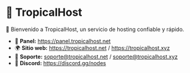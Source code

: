 # 🌴 TropicalHost 
🚀 Bienvenido a TropicalHost, un servicio de hosting confiable y rápido.  

- 📂 **Panel:** https://panel.tropicalhost.net
- 🌍 **Sitio web:** https://tropicalhost.net / https://tropicalhost.xyz
- 📩 **Soporte:** soporte@tropicalhost.net / soporte@tropicalhost.xyz
- 📌 **Discord:** https://discord.gg/nodes
